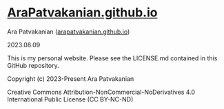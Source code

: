 # [AraPatvakanian.github.io](https://github.com/AraPatvakanian/AraPatvakanian.github.io)

Ara Patvakanian ([arapatvakanian.github.io](https://arapatvakanian.github.io))

2023.08.09

This is my personal website. Please see the LICENSE.md contained in this GitHub repository.

Copyright (c) 2023-Present Ara Patvakanian

Creative Commons Attribution-NonCommercial-NoDerivatives 4.0 International Public License (CC BY-NC-ND)